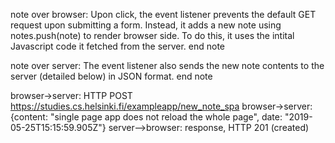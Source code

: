 note over browser:
Upon click, the event listener prevents
the default GET request upon submitting a form.
Instead, it adds a new note using
notes.push(note) to render browser side.
To do this, it uses the intital
Javascript code it fetched from the server.
end note

note over server:
The event listener also sends
the new note contents to the server
(detailed below) in JSON format.
end note

browser->server: HTTP POST https://studies.cs.helsinki.fi/exampleapp/new_note_spa
browser->server:{content: "single page app does not reload the whole page", date: "2019-05-25T15:15:59.905Z"}
server-->browser: response, HTTP 201 (created)
